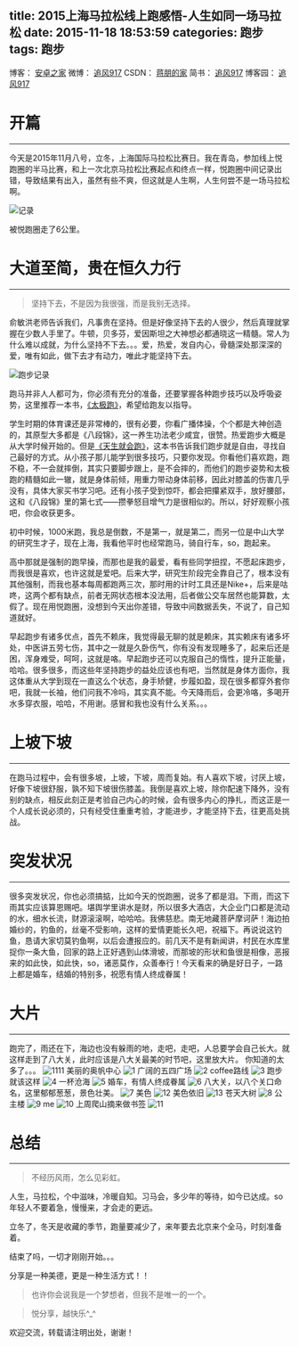 title: 2015上海马拉松线上跑感悟-人生如同一场马拉松
date: 2015-11-18 18:53:59
categories: 跑步
tags: 跑步
---

博客：	[安卓之家](http://jp1017.gitcafe.io/)
微博：	[追风917](http://weibo.com/1321395433/profile?topnav=1&wvr=6)
CSDN：	[蒋朋的家](http://blog.csdn.net/u010331406)
简书：	[追风917](http://www.jianshu.com/users/8cb49b5ad78b/latest_articles)
博客园：	[追风917](http://www.cnblogs.com/jp1017/)

# 开篇
---

今天是2015年11月八号，立冬，上海国际马拉松比赛日。我在青岛，参加线上悦跑圈的半马比赛，和上一次北京马拉松比赛起点和终点一样，悦跑圈中间记录出错，导致结果有出入，虽然有些不爽，但这就是人生啊，人生何尝不是一场马拉松啊。

![记录](http://7xlah4.com1.z0.glb.clouddn.com/Screenshot_2015-11-08-13-00-30_co.runner.app.png)

被悦跑圈走了6公里。

<!--more-->

# 大道至简，贵在恒久力行
---

>坚持下去，不是因为我很强，而是我别无选择。

俞敏洪老师告诉我们，凡事贵在坚持。但是好像坚持下去的人很少，然后真理就掌握在少数人手里了。牛顿，贝多芬，爱因斯坦之大神想必都通晓这一精髓。常人为什么难以成就，为什么坚持不下去。。。爱，热爱，发自内心，骨髓深处那深深的爱，唯有如此，做下去才有动力，唯此才能坚持下去。

![跑步记录](http://7xlah4.com1.z0.glb.clouddn.com/Screenshot_2015-11-08-08-43-47_co.runner.app.png)

跑马并非人人都可为，你必须有充分的准备，还要掌握各种跑步技巧以及呼吸姿势，这里推荐一本书，[《太极跑》](http://item.jd.com/1450258465.html)，希望给跑友以指导。

学生时期的体育课还是非常棒的，很有必要，你看广播体操，个个都是大神创造的，其原型大多都是《八段锦》，这一养生功法老少咸宜，很赞。热爱跑步大概是从大学时候开始的。但是[《天生就会跑》](http://item.jd.com/1026397166.html)，这本书告诉我们跑步就是自由，寻找自己最好的方式。从小孩子那儿能学到很多技巧，只要你发现。你看他们喜欢跑，跑不稳，不一会就摔倒，其实只要脚步跟上，是不会摔的，而他们的跑步姿势和太极跑的精髓如此一辙，就是身体前倾，用重力带动身体前移，因此对膝盖的伤害几乎没有，具体大家买书学习吧。还有小孩子受到惊吓，都会把攥紧双手，放好腰部，这和《八段锦》里的第七式——攒拳怒目增气力是很相似的。所以，好好观察小孩吧，你会收获更多。

初中时候，1000米跑，我总是倒数，不是第一，就是第二，而另一位是中山大学的研究生才子，现在上海，我看他平时也经常跑马，骑自行车，so，跑起来。

高中那就是强制的跑早操，而那也是我的最爱，看有些同学扭捏，不愿起床跑步，而我很是喜欢，也许这就是爱吧。后来大学，研究生阶段完全靠自己了，根本没有其他强制，而我也基本每周都跑两三次，那时用的计时工具还是Nike+，后来是咕咚，这两个都有缺点，前者无网状态根本没法用，后者做公交车居然也能算数，太假了。现在用悦跑圈，没想到今天出你差错，导致中间数据丢失，不说了，自己知道就好。

早起跑步有诸多优点，首先不赖床，我觉得最无聊的就是赖床，其实赖床有诸多坏处，中医讲五劳七伤，其中之一就是久卧伤气，你有没有发现睡多了，起来后还是困，浑身难受，呵呵，这就是咯。早起跑步还可以克服自己的惰性，提升正能量，哈哈。很多很多，而这些年坚持跑步的益处应该也有吧，当然就是身体方面你，我这体重从大学到现在一直这么个状态，身手矫健，步履如盈，现在很多都穿外套你吧，我就一长袖，他们问我不冷吗，其实真不能。今天降雨后，会更冷咯，多喝开水多穿衣服，哈哈，不用谢。感冒和我也没有什么关系。。。

# 上坡下坡
---

在跑马过程中，会有很多坡，上坡，下坡，周而复始。有人喜欢下坡，讨厌上坡，好像下坡很舒服，孰不知下坡很伤膝盖。我倒是喜欢上坡，除你配速下降外，没有别的缺点，相反此刻正是考验自己内心的时候，会有很多内心的挣扎，而这正是一个人成长说必须的，只有经受住重重考验，才能进步，才能坚持下去，往更高处挑战。

# 突发状况
---

很多突发状况，你也必须搞掂，比如今天的悦跑圈，说多了都是泪。下雨，而这下雨其实应该算恩赐吧。堪舆学里讲水是财，所以很多大酒店，大企业门口都是流动的水，细水长流，财源滚滚啊，哈哈哈。我佛慈悲。南无地藏菩萨摩诃萨！海边拍婚纱的，钓鱼的，丝毫不受影响，这样的爱情更能长久吧，祝福下。再说说这钓鱼，恳请大家切莫钓鱼啊，以后会遭报应的。前几天不是有新闻讲，村民在水库里捉你一条大鱼，回家的路上正好遇到山体滑坡，而那坡的形状和鱼很是相像，恶报来的如此快，如此快，so，诸恶莫作，众善奉行！今天看来的确是好日子，一路上都是婚车，结婚的特别多，祝愿有情人终成眷属！

# 大片
---

跑完了，雨还在下，海边也没有躲雨的地，走吧，走吧，人总要学会自己长大。就这样走到了八大关，此时应该是八大关最美的时节吧，这里放大片。
你知道的太多了。。。
![1111](http://7xlah4.com1.z0.glb.clouddn.com/Screenshot_2015-11-08-08-43-41_co.runner.app.png)
美丽的奥帆中心
![1](http://7xlah4.com1.z0.glb.clouddn.com/IMG_20151108_082314.jpg)
广阔的五四广场
![2](http://7xlah4.com1.z0.glb.clouddn.com/IMG_20151108_082612.jpg)
coffee路线
![3](http://7xlah4.com1.z0.glb.clouddn.com/IMG_20151108_092500.jpg)
跑步就该这样
![4](http://7xlah4.com1.z0.glb.clouddn.com/IMG_20151108_092531.jpg)
一杯沧海
![5](http://7xlah4.com1.z0.glb.clouddn.com/IMG_20151108_092728.jpg)
婚车，有情人终成眷属
![6](http://7xlah4.com1.z0.glb.clouddn.com/IMG_20151108_092944.jpg)
八大关，以八个关口命名，这里郁郁葱葱，景色壮美。
![7](http://7xlah4.com1.z0.glb.clouddn.com/IMG_20151108_093158.jpg)
美色
![12](http://7xlah4.com1.z0.glb.clouddn.com/IMG_20151108_095708.jpg)
美色依旧
![13](http://7xlah4.com1.z0.glb.clouddn.com/IMG_20151108_095647.jpg)
苍天大树
![8](http://7xlah4.com1.z0.glb.clouddn.com/IMG_20151108_095605.jpg)
公主楼
![9](http://7xlah4.com1.z0.glb.clouddn.com/IMG_20151108_101114.jpg)
me
![10](http://7xlah4.com1.z0.glb.clouddn.com/IMG_20151108_101348_SHOT2SHOT19.jpg)
上周爬山摘来做书签
![11](http://7xlah4.com1.z0.glb.clouddn.com/IMG_20151025_142654.jpg)
# 总结
---

>不经历风雨，怎么见彩虹。

人生，马拉松，个中滋味，冷暖自知。习马会，多少年的等待，如今已达成。so年轻人不要着急，慢慢来，才会走的更远。

立冬了，冬天是收藏的季节，跑量要减少了，来年要去北京来个全马，时刻准备着。

结束了吗，一切才刚刚开始。。。


分享是一种美德，更是一种生活方式！！

>也许你会说我是一个梦想者，但我不是唯一的一个。

>悦分享，越快乐^_^

欢迎交流，转载请注明出处，谢谢！